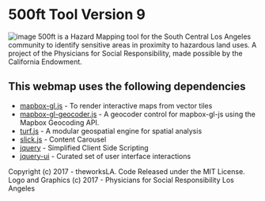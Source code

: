 # 500ft Tool Version 9
![image](https://user-images.githubusercontent.com/6407796/30339597-61bcdd8e-97a4-11e7-9b23-34686f19a291.png)
500ft is a Hazard Mapping tool for the South Central Los Angeles community to identify sensitive areas in proximity to hazardous land uses.
A project of the Physicians for Social Responsibility, made possible by the California Endowment.

## This webmap uses the following dependencies
* [mapbox-gl.js](https://www.mapbox.com/mapbox-gl-js/api/) - To render interactive maps from vector tiles
* [mapbox-gl-geocoder.js](https://github.com/mapbox/mapbox-gl-geocoder) - A geocoder control for mapbox-gl-js using the Mapbox Geocoding API.
* [turf.js](https://github.com/Turfjs/turf) - A modular geospatial engine for spatial analysis
* [slick.js](http://kenwheeler.github.io/slick/) - Content Carousel
* [jquery](https://jquery.com/) - Simplified Client Side Scripting
* [jquery-ui](https://jqueryui.com/) - Curated set of user interface interactions

Copyright (c) 2017 - theworksLA. Code Released under the MIT License. Logo and Graphics (c) 2017 - Physicians for Social Responsibility Los Angeles
